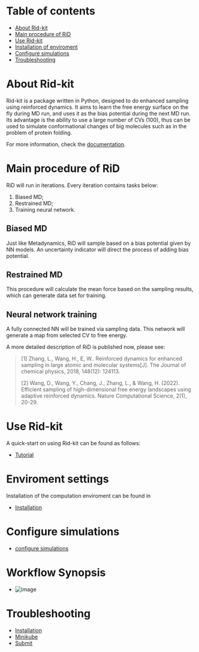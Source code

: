 # Table of contents
- [About Rid-kit](#about-rid-kit)
- [Main procedure of RiD](#main-procedure-of-rid)
- [Use Rid-kit](#use-rid-kit)
- [Installation of enviroment](#installation-of-enviroment)
- [Configure simulations](#configure-simulations)
- [Troubleshooting](#troubleshooting)

# About Rid-kit
Rid-kit is a package written in Python, designed to do enhanced sampling using reinforced dynamics. It aims to learn the free energy surface on the fly during MD run, and uses it as the bias potential during the next MD run. Its advantage is the ability to use a large number of CVs (100), thus can be used to simulate conformational changes of big molecules such as in the problem of protein folding.

For more information, check the [documentation](https://rid-kit-dflow.readthedocs.io/en/latest/).

# Main procedure of RiD

RiD will run in iterations. Every iteration contains tasks below:

1. Biased MD;
2. Restrained MD;
3. Training neural network.

## Biased MD

Just like Metadynamics, RiD will sample based on a bias potential given by NN models. An uncertainty indicator will direct the process of adding bias potential.

## Restrained MD

This procedure will calculate the mean force based on the sampling results, which can generate data set for training. 

## Neural network training

A fully connected NN will be trained via sampling data. This network will generate a map from selected CV to free energy.

A more detailed description of RiD is published now, please see:

>  [1]  Zhang, L., Wang, H., E, W.. Reinforced dynamics for enhanced sampling in large atomic and molecular systems[J]. The Journal of chemical physics, 2018, 148(12): 124113.
>  
>  [2]  Wang, D., Wang, Y., Chang, J., Zhang, L., & Wang, H. (2022). Efficient sampling of high-dimensional free energy landscapes using adaptive reinforced dynamics. Nature Computational Science, 2(1), 20-29.

# Use Rid-kit

A quick-start on using Rid-kit can be found as follows:

- [Tutorial](https://github.com/Dead-fisher/rid-kit/tree/dflow/examples/tutorial.ipynb)

# Enviroment settings

Installation of the computation enviroment can be found in
- [Installation](https://github.com/Dead-fisher/rid-kit/tree/dflow/docs/source/install.md)
  
# Configure simulations
- [configure simulations](https://github.com/Dead-fisher/rid-kit/tree/dflow/docs/source/rid_configuration.md)

# Workflow Synopsis

- ![image](https://aisquare-zjk.oss-cn-zhangjiakou.aliyuncs.com/static-image/workflows-instances-dflow_rid-kit-figs-rid_workflow.jpg)

# Troubleshooting
- [Installation](https://github.com/Dead-fisher/rid-kit/tree/dflow/docs/source/troubleshooting/installation.md)
- [Minikube](https://github.com/Dead-fisher/rid-kit/tree/dflow/docs/source/troubleshooting/minikube.md)
- [Submit](https://github.com/Dead-fisher/rid-kit/tree/dflow/docs/source/troubleshooting/submit.md)
